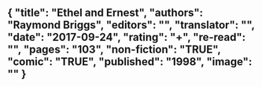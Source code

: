 {
 "title": "Ethel and Ernest",
 "authors": "Raymond Briggs",
 "editors": "",
 "translator": "",
 "date": "2017-09-24",
 "rating": "+",
 "re-read": "",
 "pages": "103",
 "non-fiction": "TRUE",
 "comic": "TRUE",
 "published": "1998",
 "image": ""
}
---

